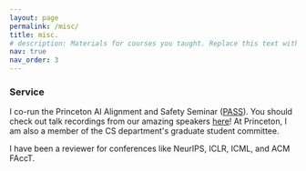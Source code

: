 ```yaml
---
layout: page
permalink: /misc/
title: misc.
# description: Materials for courses you taught. Replace this text with your description.
nav: true
nav_order: 3
---
```


### Service
I co-run the Princeton AI Alignment and Safety Seminar ([PASS](https://pli.princeton.edu/events/princeton-ai-alignment-and-safety-seminar)). You should check out talk recordings from our amazing speakers [here](https://www.youtube.com/@PrincetonPLI)! At Princeton, I am also a member of the CS department's graduate student committee. 


I have been a reviewer for conferences like NeurIPS, ICLR, ICML, and ACM FAccT. 





